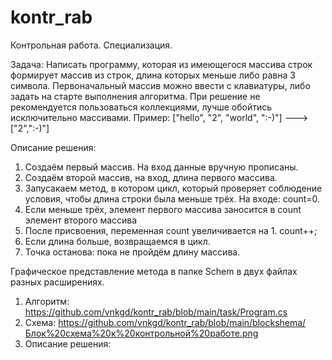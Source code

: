 # kontr_rab
Контрольная работа. Специализация.

Задача:
Написать программу, которая из имеющегося массива строк формирует массив из строк, 
длина которых меньше либо равна 3 символа. 
Первоначальный массив можно ввести с клавиатуры, либо задать на старте выполнения алгоритма. 
При решение не рекомендуется пользоваться коллекциями, лучше обойтись исключительно массивами.
Пример:
["hello", "2", "world", ":-)"] ---> ["2",":-)"]

Описание решения:
1. Создаём первый массив. На вход данные вручную прописаны.
2. Создаём второй массив, на вход, длина первого массива.
3. Запусакаем метод, в котором цикл, который проверяет соблюдение условия, чтобы длина строки была меньше трёх. На входе: count=0.
4. Если меньше трёх, элемент первого массива заносится в count элемент второго массива
5. После присвоения, переменная count увеличивается на 1. count++;
6. Если длина больше, возвращаемся в цикл.
7. Точка останова: пока не пройдём длину массива.

Графическое представление метода в папке Schem в двух файлах разных расширениях.


1. Алгоритм: https://github.com/vnkgd/kontr_rab/blob/main/task/Program.cs
2. Схема: https://github.com/vnkgd/kontr_rab/blob/main/blockshema/Блок%20схема%20к%20контрольной%20работе.png
3. Описание решения: 